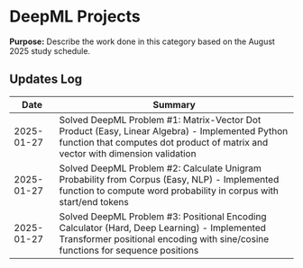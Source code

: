 # DeepML Projects
**Purpose:** Describe the work done in this category based on the August 2025 study schedule.

## Updates Log
| Date | Summary |
|------|---------|
| 2025-01-27 | Solved DeepML Problem #1: Matrix-Vector Dot Product (Easy, Linear Algebra) - Implemented Python function that computes dot product of matrix and vector with dimension validation |
| 2025-01-27 | Solved DeepML Problem #2: Calculate Unigram Probability from Corpus (Easy, NLP) - Implemented function to compute word probability in corpus with start/end tokens |
| 2025-01-27 | Solved DeepML Problem #3: Positional Encoding Calculator (Hard, Deep Learning) - Implemented Transformer positional encoding with sine/cosine functions for sequence positions |
